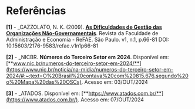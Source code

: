 # Referências

**[1]** - _CAZZOLATO, N. K. (2009). [**As Dificuldades de Gestão das Organizações Não-Governamentais**](https://core.ac.uk/download/pdf/229080571.pdf). Revista da Faculdade de Administração e Economia - ReFAE. São Paulo. v1, n.1, p.66-81 DOI: 10.15603/2176-9583/refae.v1n1p66-81

**[2]** - _NICBR. **Números do Terceiro Setor em 2024**.  Disponível em: [**www.nic.br/numeros-do-terceiro-setor-em-2024/**](https://www.nic.br/noticia/na-midia/numeros-do-terceiro-setor-em-2024/#:~:text=O%20Brasil%20contava%20com%20815.676,segundo%20o%20Mapa%20das%20OSCs). Acesso em: 03/OUT/2024

**[3]** - _ATADOS. Disponível em: [**https://www.atados.com.br/**](https://www.atados.com.br/). Acesso em: 07/OUT/2024
